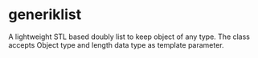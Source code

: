 # generiklist
A lightweight STL based doubly list to keep object of any type. The class accepts Object type and length data type as template parameter.
